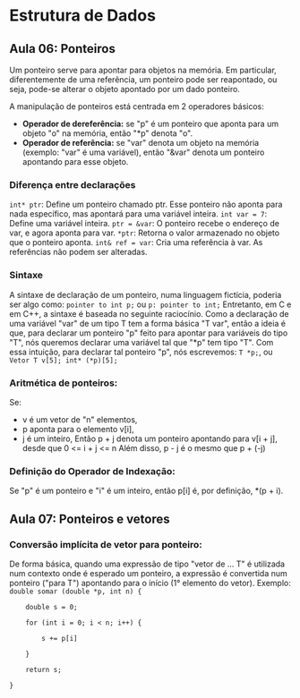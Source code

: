 # Estrutura de Dados
## Aula 06: Ponteiros

Um ponteiro serve para apontar para objetos na memória. Em particular, diferentemente de uma referência, um ponteiro pode ser reapontado, ou seja, pode-se alterar o objeto apontado por um dado ponteiro.

A manipulação de ponteiros está centrada em 2 operadores básicos:
- **Operador de dereferência:** se "p" é um ponteiro que aponta para um objeto "o" na memória, então "*p" denota "o".
- **Operador de referência:** se "var" denota um objeto na memória (exemplo: "var" é uma variável), então "&var" denota um ponteiro apontando para esse objeto.

### Diferença entre declarações
`int* ptr`: Define um ponteiro chamado ptr. Esse ponteiro não aponta para nada específico, mas apontará para uma variável inteira.
`int var = 7`: Define uma variável inteira.
`ptr = &var`: O ponteiro recebe o endereço de var, e agora aponta para var.
`*ptr`: Retorna o valor armazenado no objeto que o ponteiro aponta.
`int& ref = var`: Cria uma referência à var. As referências não podem ser alteradas.

### Sintaxe
A sintaxe de declaração de um ponteiro, numa linguagem fictícia, poderia ser algo como:
`pointer to int p;` ou `p: pointer to int;`
Entretanto, em C e em C++, a sintaxe é baseada no seguinte raciocínio. Como a declaração de uma variável "var" de um tipo T tem a forma básica "T var", então a ideia é que, para declarar um ponteiro "p" feito para apontar para variáveis do tipo "T", nós queremos declarar uma variável tal que "*p" tem tipo "T". Com essa intuição, para declarar tal ponteiro "p", nós escrevemos:
`T *p;`, ou `Vetor T v[5]; int* (*p)[5];`

### Aritmética de ponteiros:
Se:
- v é um vetor de "n" elementos,
- p aponta para o elemento v[i],
- j é um inteiro,
Então p + j denota um ponteiro apontando para v[i + j], desde que 0 <= i + j <= n
Além disso, p - j é o mesmo que p + (-j)

### Definição do Operador de Indexação:
Se "p" é um ponteiro e "i" é um inteiro, então p[i] é, por definição, *(p + i).

## Aula 07: Ponteiros e vetores

### Conversão implícita de vetor para ponteiro:
De forma básica, quando uma expressão de tipo "vetor de ... T" é utilizada num contexto onde é esperado um ponteiro, a expressão é convertida num ponteiro ("para T") apontando para o início (1° elemento do vetor).
Exemplo:
`double somar (double *p, int n) {`

`    double s = 0;`

`    for (int i = 0; i < n; i++) {`

`        s += p[i]`

`    }`

`    return s;`

`}`



